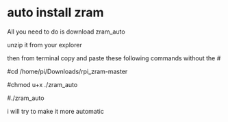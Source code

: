 # auto install zram

All you need to do is download zram_auto

unzip it from your explorer

then from terminal copy and paste these following commands without the #

#cd /home/pi/Downloads/rpi_zram-master

#chmod u+x ./zram_auto

#./zram_auto


i will try to make it more automatic
